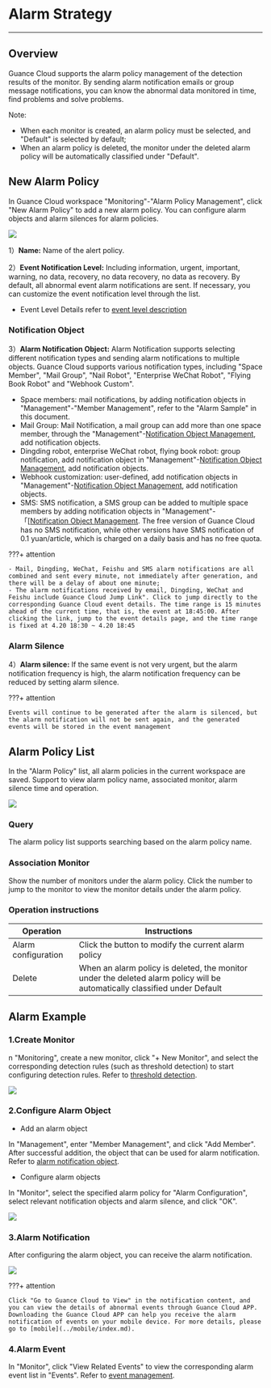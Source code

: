 # Alarm Strategy
---

## Overview

Guance Cloud supports the alarm policy management of the detection results of the monitor. By sending alarm notification emails or group message notifications, you can know the abnormal data monitored in time, find problems and solve problems.

Note:

- When each monitor is created, an alarm policy must be selected, and "Default" is selected by default;
- When an alarm policy is deleted, the monitor under the deleted alarm policy will be automatically classified under "Default".

## New Alarm Policy

In Guance Cloud workspace "Monitoring"-"Alarm Policy Management", click "New Alarm Policy" to add a new alarm policy. You can configure alarm objects and alarm silences for alarm policies.

![](img/monitor2.png)

1）**Name:** Name of the alert policy.

2）**Event Notification Level:** Including information, urgent, important, warning, no data, recovery, no data recovery, no data as recovery. By default, all abnormal event alarm notifications are sent. If necessary, you can customize the event notification level through the list.

- Event Level Details refer to [event level description](monitor/event-level-description.md) 

### Notification Object

3）**Alarm Notification Object:** Alarm Notification supports selecting different notification types and sending alarm notifications to multiple objects. Guance Cloud supports various notification types, including "Space Member", "Mail Group", "Nail Robot", "Enterprise WeChat Robot", "Flying Book Robot" and "Webhook Custom".

- Space members: mail notifications, by adding notification objects in "Management"-"Member Management", refer to the "Alarm Sample" in this document.
- Mail Group: Mail Notification, a mail group can add more than one space member, through the "Management"-[Notification Object Management](notify-object.md), add notification objects.
- Dingding robot, enterprise WeChat robot, flying book robot: group notification, add notification object in "Management"-[Notification Object Management](notify-object.md), add notification objects.
- Webhook customization: user-defined, add notification objects in "Management"-[Notification Object Management](notify-object.md), add notification objects.
- SMS: SMS notification, a SMS group can be added to multiple space members by adding notification objects in "Management"-「[[Notification Object Management](notify-object.md). The free version of Guance Cloud has no SMS notification, while other versions have SMS notification of 0.1 yuan/article, which is charged on a daily basis and has no free quota.

???+ attention

    - Mail, Dingding, WeChat, Feishu and SMS alarm notifications are all combined and sent every minute, not immediately after generation, and there will be a delay of about one minute;
    - The alarm notifications received by email, Dingding, WeChat and Feishu include Guance Cloud Jump Link". Click to jump directly to the corresponding Guance Cloud event details. The time range is 15 minutes ahead of the current time, that is, the event at 18:45:00. After clicking the link, jump to the event details page, and the time range is fixed at 4.20 18:30 ~ 4.20 18:45

### Alarm Silence

4）**Alarm silence:** If the same event is not very urgent, but the alarm notification frequency is high, the alarm notification frequency can be reduced by setting alarm silence.

???+ attention

    Events will continue to be generated after the alarm is silenced, but the alarm notification will not be sent again, and the generated events will be stored in the event management

## Alarm Policy List

In the "Alarm Policy" list, all alarm policies in the current workspace are saved. Support to view alarm policy name, associated monitor, alarm silence time and operation.

![](img/monitor12.png)

### Query

The alarm policy list supports searching based on the alarm policy name.

### Association Monitor
Show the number of monitors under the alarm policy. Click the number to jump to the monitor to view the monitor details under the alarm policy.

### Operation instructions

| **Operation** | **Instructions** |
| --- | --- |
| Alarm configuration | Click the button to modify the current alarm policy |
| Delete | When an alarm policy is deleted, the monitor under the deleted alarm policy will be automatically classified under Default |

## Alarm Example

### 1.Create Monitor

n "Monitoring", create a new monitor, click "+ New Monitor", and select the corresponding detection rules (such as threshold detection) to start configuring detection rules. Refer to [threshold detection](monitor/threshold-detection.md).

![](img/monitor10.png)

### 2.Configure Alarm Object

- Add an alarm object

In "Management", enter "Member Management", and click "Add Member". After successful addition, the object that can be used for alarm notification. Refer to [alarm notification object](notify-object.md).

- Configure alarm objects

In "Monitor", select the specified alarm policy for "Alarm Configuration", select relevant notification objects and alarm silence, and click "OK".

![](img/monitor3.png)

### 3.Alarm Notification

After configuring the alarm object, you can receive the alarm notification.

![](img/1-alert-1129.png)

???+ attention

    Click "Go to Guance Cloud to View" in the notification content, and you can view the details of abnormal events through Guance Cloud APP. Downloading the Guance Cloud APP can help you receive the alarm notification of events on your mobile device. For more details, please go to [mobile](../mobile/index.md).


### 4.Alarm Event

In "Monitor", click "View Related Events" to view the corresponding alarm event list in "Events". Refer to [event management](../events/explorer.md).
